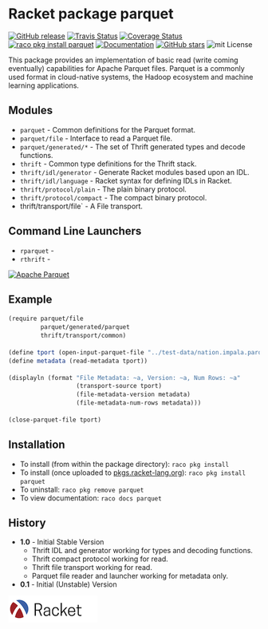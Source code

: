 # Racket package parquet

[![GitHub release](https://img.shields.io/github/release/johnstonskj/racket-parquet.svg?style=flat-square)](https://github.com/johnstonskj/racket-parquet/releases)
[![Travis Status](https://travis-ci.org/johnstonskj/racket-parquet.svg)](https://www.travis-ci.org/johnstonskj/racket-parquet)
[![Coverage Status](https://coveralls.io/repos/github/johnstonskjracket-/parquet/badge.svg?branch=master)](https://coveralls.io/github/johnstonskj/racket-parquet?branch=master)
[![raco pkg install parquet](https://img.shields.io/badge/raco%20pkg%20install-parquet-blue.svg)](http://pkgs.racket-lang.org/package/parquet)
[![Documentation](https://img.shields.io/badge/raco%20docs-rml--core-blue.svg)](http://docs.racket-lang.org/parquet/index.html)
[![GitHub stars](https://img.shields.io/github/stars/johnstonskj/racket-parquet.svg)](https://github.com/johnstonskj/racket-parquet/stargazers)
![mit License](https://img.shields.io/badge/license-mit-118811.svg)

This package provides an implementation of basic read (write coming eventually) capabilities for Apache Parquet files. Parquet is a commonly used format in cloud-native systems, the Hadoop ecosystem and machine learning applications.


## Modules

* `parquet` - Common definitions for the Parquet format.
* `parquet/file` - Interface to read a Parquet file.
* `parquet/generated/*` - The set of Thrift generated types and decode functions.
* `thrift` - Common type definitions for the Thrift stack.
* `thrift/idl/generator` - Generate Racket modules based upon an IDL.
* `thrift/idl/language` - Racket syntax for defining IDLs in Racket.
* `thrift/protocol/plain` - The plain binary protocol.
* `thrift/protocol/compact` - The compact binary protocol.
* thrift/transport/file` - A File transport.

## Command Line Launchers

* `rparquet` - 
* `rthrift` - 

[![Apache Parquet](https://raw.githubusercontent.com/johnstonskj/racket-parquet/master/paquet/scribblings/parquet_logo.png)](https://thrift.apache.org)

## Example

```scheme
(require parquet/file
         parquet/generated/parquet
         thrift/transport/common)

(define tport (open-input-parquet-file "../test-data/nation.impala.parquet"))
(define metadata (read-metadata tport))

(displayln (format "File Metadata: ~a, Version: ~a, Num Rows: ~a"
                   (transport-source tport)
                   (file-metadata-version metadata)
                   (file-metadata-num-rows metadata)))

(close-parquet-file tport)
```

## Installation

* To install (from within the package directory): `raco pkg install`
* To install (once uploaded to [pkgs.racket-lang.org](https://pkgs.racket-lang.org/)): `raco pkg install parquet`
* To uninstall: `raco pkg remove parquet`
* To view documentation: `raco docs parquet`

## History

* **1.0** - Initial Stable Version
  * Thrift IDL and generator working for types and decoding functions.
  * Thrift compact protocol working for read.
  * Thrift file transport working for read.
  * Parquet file reader and launcher working for metadata only.
* **0.1** - Initial (Unstable) Version

[![Racket Language](https://raw.githubusercontent.com/johnstonskj/racket-scaffold/master/scaffold/plank-files/racket-lang.png)](https://racket-lang.org/)
